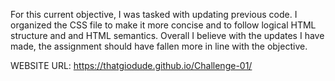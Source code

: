 For this current objective, I was tasked with updating previous code. 
I organized the CSS file to make it more concise and to follow logical HTML structure and and HTML semantics.
Overall I believe with the updates I have made, the assignment should have fallen more in line with the objective.

WEBSITE URL: https://thatgiodude.github.io/Challenge-01/
